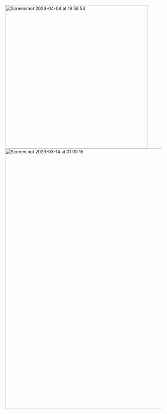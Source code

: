 <img width="459" alt="Screenshot 2024-04-04 at 19 58 54" src="https://github.com/anji-braimoh/LYF3/assets/113541788/77040461-52c3-4cfe-92b8-266339de40ac">
<img width="835" alt="Screenshot 2023-03-14 at 01 00 15" src="https://github.com/anji-braimoh/LYF3/assets/113541788/29fd1438-3ba8-4b38-8adf-f62abf608cde">
